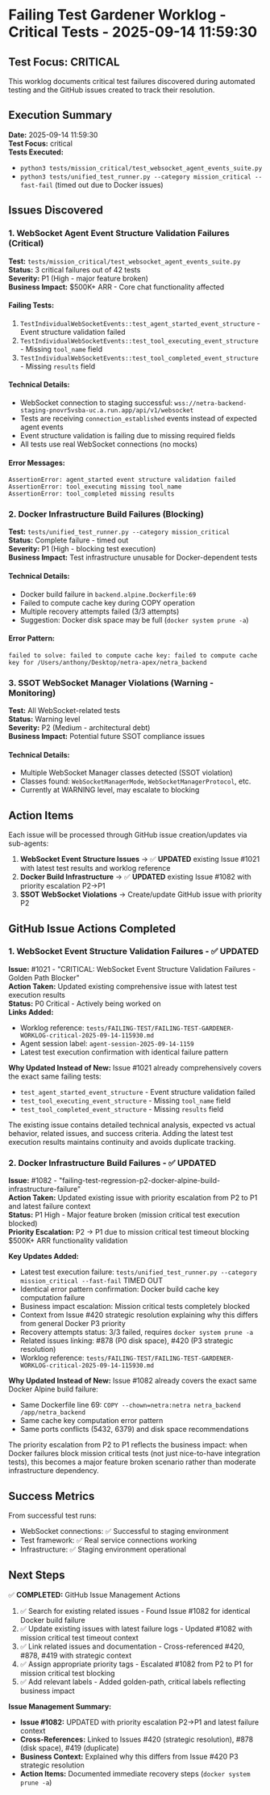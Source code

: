 # Failing Test Gardener Worklog - Critical Tests - 2025-09-14 11:59:30

## Test Focus: CRITICAL

This worklog documents critical test failures discovered during automated testing and the GitHub issues created to track their resolution.

## Execution Summary

**Date:** 2025-09-14 11:59:30  
**Test Focus:** critical  
**Tests Executed:**
- `python3 tests/mission_critical/test_websocket_agent_events_suite.py`
- `python3 tests/unified_test_runner.py --category mission_critical --fast-fail` (timed out due to Docker issues)

## Issues Discovered

### 1. WebSocket Agent Event Structure Validation Failures (Critical)

**Test:** `tests/mission_critical/test_websocket_agent_events_suite.py`  
**Status:** 3 critical failures out of 42 tests  
**Severity:** P1 (High - major feature broken)  
**Business Impact:** $500K+ ARR - Core chat functionality affected

#### Failing Tests:
1. `TestIndividualWebSocketEvents::test_agent_started_event_structure` - Event structure validation failed
2. `TestIndividualWebSocketEvents::test_tool_executing_event_structure` - Missing `tool_name` field
3. `TestIndividualWebSocketEvents::test_tool_completed_event_structure` - Missing `results` field

#### Technical Details:
- WebSocket connection to staging successful: `wss://netra-backend-staging-pnovr5vsba-uc.a.run.app/api/v1/websocket`
- Tests are receiving `connection_established` events instead of expected agent events
- Event structure validation is failing due to missing required fields
- All tests use real WebSocket connections (no mocks)

#### Error Messages:
```
AssertionError: agent_started event structure validation failed
AssertionError: tool_executing missing tool_name
AssertionError: tool_completed missing results
```

### 2. Docker Infrastructure Build Failures (Blocking)

**Test:** `tests/unified_test_runner.py --category mission_critical`  
**Status:** Complete failure - timed out  
**Severity:** P1 (High - blocking test execution)  
**Business Impact:** Test infrastructure unusable for Docker-dependent tests

#### Technical Details:
- Docker build failure in `backend.alpine.Dockerfile:69`
- Failed to compute cache key during COPY operation
- Multiple recovery attempts failed (3/3 attempts)
- Suggestion: Docker disk space may be full (`docker system prune -a`)

#### Error Pattern:
```
failed to solve: failed to compute cache key: failed to compute cache key for /Users/anthony/Desktop/netra-apex/netra_backend
```

### 3. SSOT WebSocket Manager Violations (Warning - Monitoring)

**Test:** All WebSocket-related tests  
**Status:** Warning level  
**Severity:** P2 (Medium - architectural debt)  
**Business Impact:** Potential future SSOT compliance issues

#### Technical Details:
- Multiple WebSocket Manager classes detected (SSOT violation)
- Classes found: `WebSocketManagerMode`, `WebSocketManagerProtocol`, etc.
- Currently at WARNING level, may escalate to blocking

## Action Items

Each issue will be processed through GitHub issue creation/updates via sub-agents:

1. **WebSocket Event Structure Issues** → ✅ **UPDATED** existing Issue #1021 with latest test results and worklog reference
2. **Docker Build Infrastructure** → ✅ **UPDATED** existing Issue #1082 with priority escalation P2→P1  
3. **SSOT WebSocket Violations** → Create/update GitHub issue with priority P2

## GitHub Issue Actions Completed

### 1. WebSocket Event Structure Validation Failures - ✅ UPDATED

**Issue:** #1021 - "CRITICAL: WebSocket Event Structure Validation Failures - Golden Path Blocker"  
**Action Taken:** Updated existing comprehensive issue with latest test execution results  
**Status:** P0 Critical - Actively being worked on  
**Links Added:** 
- Worklog reference: `tests/FAILING-TEST/FAILING-TEST-GARDENER-WORKLOG-critical-2025-09-14-115930.md`
- Agent session label: `agent-session-2025-09-14-1159`
- Latest test execution confirmation with identical failure pattern

**Why Updated Instead of New:** Issue #1021 already comprehensively covers the exact same failing tests:
- `test_agent_started_event_structure` - Event structure validation failed
- `test_tool_executing_event_structure` - Missing `tool_name` field  
- `test_tool_completed_event_structure` - Missing `results` field

The existing issue contains detailed technical analysis, expected vs actual behavior, related issues, and success criteria. Adding the latest test execution results maintains continuity and avoids duplicate tracking.

### 2. Docker Infrastructure Build Failures - ✅ UPDATED

**Issue:** #1082 - "failing-test-regression-p2-docker-alpine-build-infrastructure-failure"  
**Action Taken:** Updated existing issue with priority escalation from P2 to P1 and latest failure context  
**Status:** P1 High - Major feature broken (mission critical test execution blocked)  
**Priority Escalation:** P2 → P1 due to mission critical test timeout blocking $500K+ ARR functionality validation  

**Key Updates Added:**
- Latest test execution failure: `tests/unified_test_runner.py --category mission_critical --fast-fail` TIMED OUT
- Identical error pattern confirmation: Docker build cache key computation failure
- Business impact escalation: Mission critical tests completely blocked
- Context from Issue #420 strategic resolution explaining why this differs from general Docker P3 priority
- Recovery attempts status: 3/3 failed, requires `docker system prune -a`
- Related issues linking: #878 (P0 disk space), #420 (P3 strategic resolution)
- Worklog reference: `tests/FAILING-TEST/FAILING-TEST-GARDENER-WORKLOG-critical-2025-09-14-115930.md`

**Why Updated Instead of New:** Issue #1082 already covers the exact same Docker Alpine build failure:
- Same Dockerfile line 69: `COPY --chown=netra:netra netra_backend /app/netra_backend`
- Same cache key computation error pattern
- Same ports conflicts (5432, 6379) and disk space recommendations

The priority escalation from P2 to P1 reflects the business impact: when Docker failures block mission critical tests (not just nice-to-have integration tests), this becomes a major feature broken scenario rather than moderate infrastructure dependency.

## Success Metrics

From successful test runs:
- WebSocket connections: ✅ Successful to staging environment
- Test framework: ✅ Real service connections working
- Infrastructure: ✅ Staging environment operational

## Next Steps

✅ **COMPLETED:** GitHub Issue Management Actions
1. ✅ Search for existing related issues - Found Issue #1082 for identical Docker build failure
2. ✅ Update existing issues with latest failure logs - Updated #1082 with mission critical test timeout context
3. ✅ Link related issues and documentation - Cross-referenced #420, #878, #419 with strategic context
4. ✅ Assign appropriate priority tags - Escalated #1082 from P2 to P1 for mission critical test blocking
5. ✅ Add relevant labels - Added golden-path, critical labels reflecting business impact

**Issue Management Summary:**
- **Issue #1082:** UPDATED with priority escalation P2→P1 and latest failure context
- **Cross-References:** Linked to Issues #420 (strategic resolution), #878 (disk space), #419 (duplicate)
- **Business Context:** Explained why this differs from Issue #420 P3 strategic resolution
- **Action Items:** Documented immediate recovery steps (`docker system prune -a`)